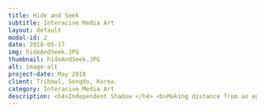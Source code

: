 ```yaml
---
title: Hide and Seek
subtitle: Interacive Media Art
layout: default
modal-id: 2
date: 2018-05-17
img: hideAndSeek.JPG
thumbnail: hideAndSeek.JPG
alt: image-alt
project-date: May 2018
client: Tribowl, Songdo, Korea.
category: Interacive Media Art
description: <h4>Independent Shadow </h4> <b>Making distance from an ego </b><br> <p>When a viewer stands in front of the artwork, the shadow of the viewer is projected on a wall. The shadow does not imitate the behavior of the viewer but moves by itself. The viewer experience the sense of difference by the shadow’s autonomous act, deconstructing the fact that shadow reflects the silhouette of an object. </p>  <img src="img/portfolio/hide2.jpg" class="img-responsive img-centered" alt=""><br> <p>What if you lift right hand, but the shadow of yourself lifts a left hand? In a scene of 《Peter Pan》, Wendy sews the shadow of Peter pan because it moves by itself. Even Wendy and Peter pan could meet each other because the shadow of Peter pan ran into Wendy’s room. The story depicts that the shadow has independence and autonomous.</p> <br> <p>By breaking the rule of a “shadow” that usually imitates the behavior of an object, the artwork moves back and forth over the concept of “subjectivity” and “objectivity.” The anxiety of what if a shadow run away from me started from the imagination that the shadow would have the place that it wants to go. Worrying if I am restricting shadow’s behavior because I looked shadow as an independent object. The artwork leads the viewer to imagine that shadow moves by itself, deconstructing the very obvious fact that shadow reflects objects. </p> <p>  <div class="embed-responsive embed-responsive-16by9"> <iframe src="https://www.youtube.com/embed/vQs696-QDS4" frameborder="0" allow="autoplay; encrypted-media" allowfullscreen></iframe></div></p> <p><b>관람객이 작품 앞에 서자 그의 그림자가 벽에 투사된다. 하지만 관람객의 그림자는 그를 온전히 따라 하지 않는다. 관람객은 ‘다른’ 행동을 하는 그림자에서 형태적, 시 간적 이질감을 체험한다. 작품은 ‘그림자는 물체의 외형을 반한다’는 '당연한' 정의에 조그만 틈을 줌으로써 주체성에 대해 질문을 던진다. </b></p><p><b>주체적 그림자 :</b><br> 자아와의 분리  그림자는 ‘모습’을 비춘다. 아이의 그림자는 아이일 테고, 강아지의 그림자는 강아 지일 테다. 만약, 실제 생활에서 그림자가 물체의 모습과 행동을 비추지 않으면 어 떨까. 오른손을 들었는데 그림자에서는 오른발이 들린다면? 피터팬의 한 장면. 그 림자가 찢어져 웬디는 바늘로 그림자와 피터팬을 꿰매준다. 그림자의 다리가 창문 틀에 끼어 피터팬이 날지 못한적도 있다. 화는 그림자를 단순히 빛을 매개로 형 성된 검은색 표면으로 바라보지 않았다. 그림자에 능동성과 타자성을 부여했다. 덕 분에 피터팬을 쫓아다니는 ‘검정 표면’은 자기 멋대로 움직이고 날아다니며 주체성 을 가진 존재로 묘사된다. </p> <p>  <div class="embed-responsive embed-responsive-16by9">  <iframe src="https://www.youtube.com/embed/ojnmG5xN4b8" frameborder="0" allow="accelerometer; autoplay; encrypted-media; gyroscope; picture-in-picture" allowfullscreen></iframe > </div></p>  <p><b>낯선 그림자:</b><br> 자아와 거리 두기 그림자가 도망가버리면 어떡하지? 어릴 적 머릿속을 맴돌던 걱정이다. 이 고민의 발단은 그림자를 자신의 소유가 아니라 그림자도 가고 싶은 곳이 있으리라는 ‘주체 성’과 그림자를 자아와 동일하게 여기지 않고 다른 존재라는 '타자성'을 가진 존재 로 바라보았기 때문이 아닐까. 시리얼타임즈는 작품을 통해서 가만히 놓아둔 그림 자가 슬며시 자리를 옮기는 상상을 하도록 유도한다. 작품 속에서 그림자는 관람객 과 ‘다른’ 행동을 한다. 그림자가 자기 멋대로 움직이는 장면을 본 관람객은 자신의 그림자에서 이질감을 느낀다. ‘그림자는 물체의 외형을 반한다’는 당연한 정의에 조그 틈을 줌으로써 관람객에게 묘한 이질감과 함께 주체성에 대해 질문을 던진다. </p>
---
```

